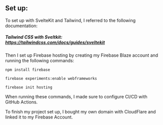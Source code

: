 
## Set up:
To set up with SvelteKit and Tailwind, I referred to the following documentation:
##### Tailwind CSS with Sveltkit: <https://tailwindcss.com/docs/guides/sveltekit>

Then I set up Firebase hosting by creating my Firebase Blaze account and running the following commands:
```
npm install firebase
```
```
firebase experiments:enable webframeworks
```
```
firebase init hosting
```
When running these commands, I made sure to configure CI/CD with GitHub Actions.

To finish my project set up, I bought my own domain with CloudFlare and linked it to my Firebase Account.

